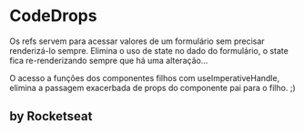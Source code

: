 # CodeDrops

Os refs servem para acessar valores de um formulário sem precisar renderizá-lo sempre. Elimina o uso de state no dado do formulário, o state fica re-renderizando sempre que há uma alteração...

O acesso a funções dos componentes filhos com useImperativeHandle, elimina a passagem exacerbada de props do componente pai para o filho. ;)

## by Rocketseat